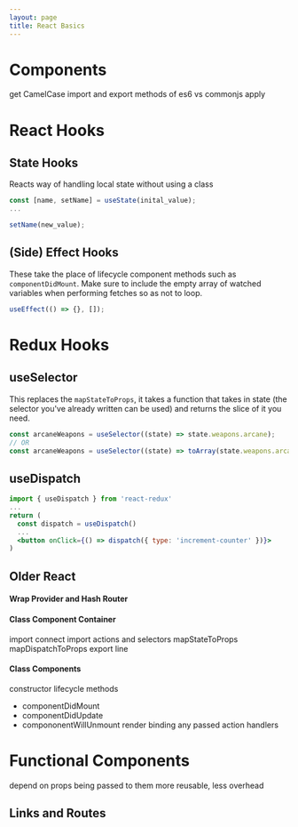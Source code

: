 ```yaml
---
layout: page
title: React Basics
---
```

# Components
get CamelCase
import and export methods of es6 vs commonjs apply

# React Hooks

## State Hooks

Reacts way of handling local state without using a class

```js
const [name, setName] = useState(inital_value);
...

setName(new_value);
```

## (Side) Effect Hooks

These take the place of lifecycle component methods such as `componentDidMount`. Make sure to include the empty array of watched variables when performing fetches so as not to loop.

```js
useEffect(() => {}, []);
```

# Redux Hooks

## useSelector

This replaces the `mapStateToProps`, it takes a function that takes in state (the selector you've already written can be used) and returns the slice of it you need.

```js
const arcaneWeapons = useSelector((state) => state.weapons.arcane);
// OR
const arcaneWeapons = useSelector((state) => toArray(state.weapons.arcane));
```

## useDispatch

```jsx
import { useDispatch } from 'react-redux'
...
return (
  const dispatch = useDispatch()
  ...
  <button onClick={() => dispatch({ type: 'increment-counter' })}>
)
```

## Older React

#### Wrap Provider and Hash Router

#### Class Component Container

import connect
import actions and selectors
mapStateToProps
mapDispatchToProps
export line

#### Class Components

constructor
lifecycle methods

- componentDidMount
- componentDidUpdate
- compononentWillUnmount
  render
  binding any passed action handlers

# Functional Components

depend on props being passed to them
more reusable, less overhead



## Links and Routes
